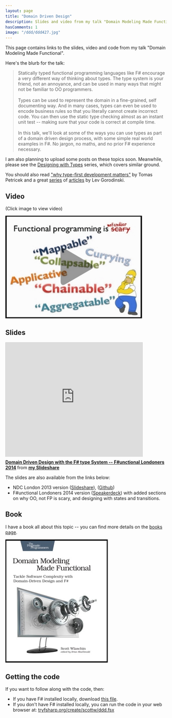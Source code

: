 ```yaml
---
layout: page
title: "Domain Driven Design"
description: Slides and video from my talk "Domain Modeling Made Functional with the F# Type System" 
hasComments: 1
image: "/ddd/ddd427.jpg"
---
```


This page contains links to the slides, video and code from my talk "Domain Modeling Made Functional". 

Here's the blurb for the talk:

> Statically typed functional programming languages like F# encourage a very different way of thinking about types.
> The type system is your friend, not an annoyance, and can be used in many ways that might not be familiar to OO programmers. 
> <br><br>
> Types can be used to represent the domain in a fine-grained, self documenting way. And in many cases,
> types can even be used to encode business rules so that you literally cannot create incorrect code.
> You can then use the static type checking almost as an instant unit test -- making sure that your code is correct at compile time. 
> <br><br>
> In this talk, we'll look at some of the ways you can use types as part of a domain driven design process,
> with some simple real world examples in F#. No jargon, no maths, and no prior F# experience necessary. 

I am also planning to upload some posts on these topics soon. Meanwhile, please see the [Designing with Types](/series/designing-with-types.html) series, which covers similar ground.

You should also read ["why type-first development matters"](http://tomasp.net/blog/type-first-development.aspx/) by Tomas Petricek
and a great [series](http://gorodinski.com/blog/2013/02/17/domain-driven-design-with-fsharp-and-eventstore/) of [articles](http://gorodinski.com/blog/2013/04/23/domain-driven-design-with-fsharp-validation/) by Lev Gorodinski.

##  Video 
 
(Click image to view video) 

[![Video from NDC Oslo, June 2017](ddd427.jpg)](https://goo.gl/kxVAWt)

##  Slides
 
 <iframe src="https://www.slideshare.net/slideshow/embed_code/32418451" width="427" height="356" frameborder="0" marginwidth="0" marginheight="0" scrolling="no" style="border:1px solid #CCC; border-width:1px 1px 0; margin-bottom:5px; max-width: 100%;" allowfullscreen> </iframe> <div style="margin-bottom:5px"> <strong> <a href="https://www.slideshare.net/ScottWlaschin/domain-driven-design-with-the-f-type-system-functional-londoners-2014" title="Domain Driven Design with the F# type System -- F#unctional Londoners 2014" target="_blank">Domain Driven Design with the F# type System -- F#unctional Londoners 2014</a> </strong> from <strong><a href="http://www.slideshare.net/ScottWlaschin" target="_blank">my Slideshare</a></strong> </div>
 
The slides are also available from the links below:

* NDC London 2013 version ([Slideshare](http://www.slideshare.net/ScottWlaschin/ddd-with-fsharptypesystemlondonndc2013)), ([Github](https://github.com/swlaschin/NDC_London_2013))
* F#unctional Londoners 2014 version ([Speakerdeck](https://speakerdeck.com/swlaschin/domain-driven-design-with-the-f-number-type-system-f-number-unctional-londoners-2014)) with 
added sections on why OO, not FP is scary, and designing with states and transitions.

## Book

I have a book all about this topic -- you can find more details on the [books page](/books/).

[![Domain Modeling Made Functional](/books/domain-modeling-made-functional-320.jpg)](/books/)

##  Getting the code

If you want to follow along with the code, then:

* If you have F# installed locally, download [this file](/ddd/ddd.fsx).
* If you don't have F# installed locally, you can run the code in your web browser at: [tryfsharp.org/create/scottw/ddd.fsx](http://www.tryfsharp.org/create/scottw/ddd.fsx)
